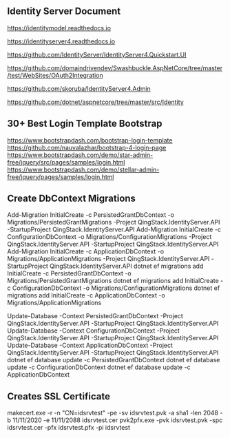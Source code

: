 ﻿
## Identity Server Document

https://identitymodel.readthedocs.io

https://identityserver4.readthedocs.io

https://github.com/IdentityServer/IdentityServer4.Quickstart.UI

https://github.com/domaindrivendev/Swashbuckle.AspNetCore/tree/master/test/WebSites/OAuth2Integration

https://github.com/skoruba/IdentityServer4.Admin

https://github.com/dotnet/aspnetcore/tree/master/src/Identity

## 30+ Best Login Template Bootstrap 

https://www.bootstrapdash.com/bootstrap-login-template
https://github.com/nauvalazhar/bootstrap-4-login-page
https://www.bootstrapdash.com/demo/star-admin-free/jquery/src/pages/samples/login.html
https://www.bootstrapdash.com/demo/stellar-admin-free/jquery/pages/samples/login.html

## Create DbContext Migrations

Add-Migration InitialCreate -c PersistedGrantDbContext -o Migrations/PersistedGrantMigrations -Project QingStack.IdentityServer.API -StartupProject QingStack.IdentityServer.API
Add-Migration InitialCreate -c ConfigurationDbContext -o Migrations/ConfigurationMigrations -Project QingStack.IdentityServer.API -StartupProject QingStack.IdentityServer.API
Add-Migration InitialCreate -c ApplicationDbContext -o Migrations/ApplicationMigrations -Project QingStack.IdentityServer.API -StartupProject QingStack.IdentityServer.API
dotnet ef migrations add InitialCreate -c PersistedGrantDbContext -o Migrations/PersistedGrantMigrations
dotnet ef migrations add InitialCreate -c ConfigurationDbContext -o Migrations/ConfigurationMigrations
dotnet ef migrations add InitialCreate -c ApplicationDbContext -o Migrations/ApplicationMigrations

Update-Database -Context PersistedGrantDbContext -Project QingStack.IdentityServer.API -StartupProject QingStack.IdentityServer.API
Update-Database -Context ConfigurationDbContext -Project QingStack.IdentityServer.API -StartupProject QingStack.IdentityServer.API
Update-Database -Context ApplicationDbContext -Project QingStack.IdentityServer.API -StartupProject QingStack.IdentityServer.API
dotnet ef database update -c PersistedGrantDbContext
dotnet ef database update -c ConfigurationDbContext
dotnet ef database update -c ApplicationDbContext
## Creates SSL Certificate

makecert.exe -r -n "CN=idsrvtest" -pe -sv idsrvtest.pvk -a sha1 -len 2048 -b 11/11/2020 -e 11/11/2088 idsrvtest.cer
pvk2pfx.exe -pvk idsrvtest.pvk -spc idsrvtest.cer -pfx idsrvtest.pfx -pi idsrvtest